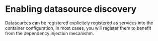 # Enabling datasource discovery

Datasources can be registered explicitely registered as services into the
container configuration, in most cases, you will register them to benefit
from the dependency injection mecanishm.

